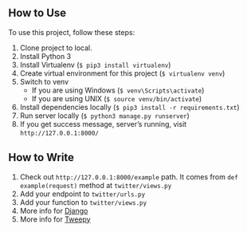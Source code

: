 ## How to Use
To use this project, follow these steps:
1. Clone project to local.
2. Install Python 3
3. Install Virtualenv (`$ pip3 install virtualenv`)
4. Create virtual environment for this project (`$ virtualenv venv`)
5. Switch to venv
    * If you are using Windows (`$ venv\Scripts\activate`)
    * If you are using UNIX (`$ source venv/bin/activate`)
6. Install dependencies locally (`$ pip3 install -r requirements.txt`)
7. Run server locally (`$ python3 manage.py runserver`)
8. If you get success message, server’s running, visit `http://127.0.0.1:8000/`

## How to Write
1. Check out `http://127.0.0.1:8000/example` path. It comes from `def example(request)` method at `twitter/views.py`
2. Add your endpoint to `twitter/urls.py`
3. Add your function to `twitter/views.py`
4. More info for [Django](https://docs.djangoproject.com/en/1.11/intro/tutorial01/)
5. More info for [Tweepy](http://tweepy.readthedocs.io/en/v3.5.0/getting_started.html)
